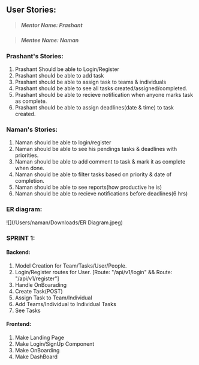 ## User Stories:

> ##### Mentor Name: Prashant

> ##### Mentee Name: Naman



### Prashant's Stories:

1. Prashant Should be able to Login/Register
2. Prashant should be able to add task
3. Prashant should be able to assign task to teams & individuals
4. Prashant should be able to see all tasks created/assigned/completed.
5. Prashant should be able to recieve notification when anyone marks task as complete.
6. Prashant should be able to assign deadlines(date & time) to task created.

### Naman's Stories:

1. Naman should be able to login/register
2. Naman should be able to see his pendings tasks & deadlines with priorities.
3. Naman should be able to add comment to task & mark it as complete when done.
4. Naman should be able to filter tasks based on priority & date of completion.
5. Naman should be able to see reports(how productive he is)
6. Naman should be able to recieve notifications before deadlines(6 hrs)



### ER diagram:

![](/Users/naman/Downloads/ER Diagram.jpeg)



### SPRINT 1:

#### Backend:

1. Model Creation for Team/Tasks/User/People.
2. Login/Register routes for User. [Route: "/api/v1/login" &&  Route: "/api/v1/register"]
3. Handle OnBoarading
4. Create Task(POST)
5. Assign Task to Team/Individual
6. Add Teams/Individual to Individual Tasks
7. See Tasks

#### Frontend:

1. Make Landing Page
2. Make Login/SignUp Component
3. Make OnBoarding
4. Make DashBoard





